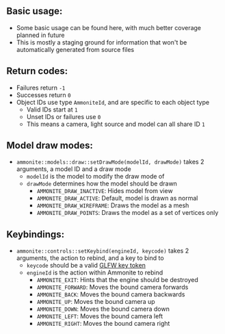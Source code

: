 ## Basic usage:
  - Some basic usage can be found here, with much better coverage planned in future
  - This is mostly a staging ground for information that won't be automatically generated from source files

## Return codes:
  - Failures return `-1`
  - Successes return `0`
  - Object IDs use type `AmmoniteId`, and are specific to each object type
    - Valid IDs start at `1`
    - Unset IDs or failures use `0`
    - This means a camera, light source and model can all share ID `1`

## Model draw modes:
  - `ammonite::models::draw::setDrawMode(modelId, drawMode)` takes 2 arguments, a model ID and a draw mode
    - `modelId` is the model to modify the draw mode of
    - `drawMode` determines how the model should be drawn
      - `AMMONITE_DRAW_INACTIVE`: Hides model from view
      - `AMMONITE_DRAW_ACTIVE`: Default, model is drawn as normal
      - `AMMONITE_DRAW_WIREFRAME`: Draws the model as a mesh
      - `AMMONITE_DRAW_POINTS`: Draws the model as a set of vertices only

## Keybindings:
  - `ammonite::controls::setKeybind(engineId, keycode)` takes 2 arguments, the action to rebind, and a key to bind to
    - `keycode` should be a valid [GLFW key token](https://www.glfw.org/docs/3.3/group__keys.html)
    - `engineId` is the action within Ammonite to rebind
      - `AMMONITE_EXIT`: Hints that the engine should be destroyed
      - `AMMONITE_FORWARD`: Moves the bound camera forwards
      - `AMMONITE_BACK`: Moves the bound camera backwards
      - `AMMONITE_UP`: Moves the bound camera up
      - `AMMONITE_DOWN`: Moves the bound camera down
      - `AMMONITE_LEFT`: Moves the bound camera left
      - `AMMONITE_RIGHT`: Moves the bound camera right
